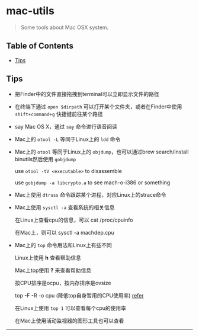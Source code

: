 mac-utils
========
> Some tools about Mac OSX system.

## Table of Contents

* [Tips](#tips)


## <a name="tips"></a>Tips

* 把Finder中的文件直接拖拽到terminal可以立即显示文件的路径

* 在终端下通过 `open $dirpath` 可以打开某个文件夹，或者在Finder中使用 `shift+command+g` 快捷键前往某个路径

* say Mac OS X，通过 `say` 命令进行语音阅读

* Mac上的 `otool -L` 等同于Linux上的 `ldd` 命令

* Mac上的 `otool` 等同于Linux上的 `objdump`，也可以通过brew search/install binutils然后使用 `gobjdump`

	use `otool -tV <executable>` to disassemble

	use `gobjdump -a libcrypto.a` to see mach-o-i386 or something

* Mac上使用 `dtruss` 命令跟踪某个进程，对应Linux上的strace命令

* Mac上使用 `sysctl -a` 查看系统的相关信息

	在Linux上查看cpu的信息，可以 cat /proc/cpuinfo

	在Mac上，则可以 sysctl -a machdep.cpu

* Mac上的 `top` 命令用法和Linux上有些不同

	Linux上使用 **h** 查看帮助信息

	Mac上top使用 **?** 来查看帮助信息

	按CPU排序是ocpu，按内存排序是ovsize

	top -F -R -o cpu (降低top自身暂用的CPU使用率) [refer](http://osxdaily.com/2009/10/06/monitoring-cpu-usage-on-your-mac-a-better-top-command/)

	在Linux上使用 `top 1` 可以查看每个cpu的使用率

	在Mac上使用活动监视器的图形工具也可以查看

---



